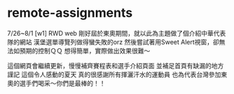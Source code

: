 # remote-assignments

7/26~8/1 [w1] RWD web
剛好屆於東奧期間，就以此為主題做了個介紹中華代表隊的網站
漢堡選單導覽列做得蠻失敗的orz 
然後嘗試著用Sweet Alert視窗，卻無法如預期的控制ＱＱ
想得簡單，實際做出效果很難～

這個網頁會繼續更新，慢慢補齊賽程表和選手介紹頁面
並補足首頁有缺漏的地方
謹記 這個令人感動的夏天 
真的很感謝所有揮灑汗水的運動員
也為代表台灣參加東奧的選手們喝采～你們是最棒的！！



